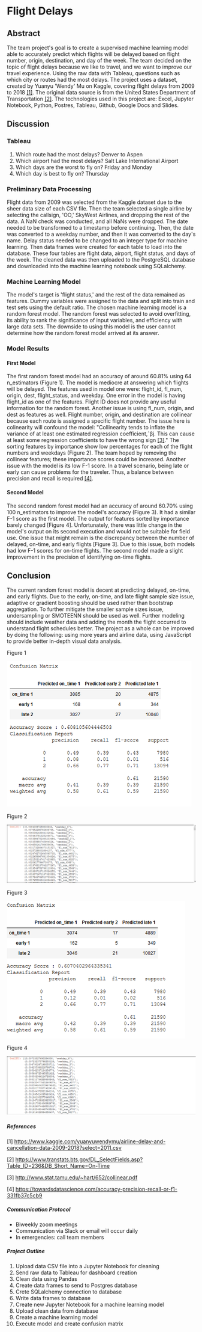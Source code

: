 # Flight Delays


## Abstract

The team project's goal is to create a supervised machine learning model able to accurately predict which flights will be delayed based on flight number, origin, destination, and day of the week. The team decided on the topic of flight delays because we like to travel, and we want to improve our travel experience. Using the raw data with Tableau, questions such as which city or routes had the most delays. The project uses a dataset, created by Yuanyu 'Wendy' Mu on Kaggle, covering flight delays from 2009 to 2018 [[1]](#1). The original data source is from the United States Department of Transportation [[2]](#2). The technologies used in this project are: Excel, Jupyter Notebook, Python, Postres, Tableau, Github, Google Docs and Slides.


## Discussion


### Tableau

1. Which route had the most delays? Denver to Aspen
2. Which airport had the most delays? Salt Lake International Airport
3. Which days are the worst to fly on? Friday and Monday
4. Which day is best to fly on? Thursday



### Preliminary Data Processing

Flight data from 2009 was selected from the Kaggle dataset due to the sheer data size of each CSV file. Then the team selected a single airline by selecting the callsign, 'OO,' SkyWest Airlines, and dropping the rest of the data. A NaN check was conducted, and all NaNs were dropped. The date needed to be transformed to a timestamp before continuing. Then, the date was converted to a weekday number, and then it was converted to the day's name. Delay status needed to be changed to an integer type for machine learning. Then data frames were created for each table to load into the database. These four tables are flight data, airport, flight status, and days of the week. The cleaned data was then uploaded to the PostgreSQL database and downloaded into the machine learning notebook using SQLalchemy.

### Machine Learning Model

The model's target is 'flight status,' and the rest of the data remained as features. Dummy variables were assigned to the data and split into train and test sets using the default ratio. The chosen machine learning model is a random forest model. The random forest was selected to avoid overfitting, its ability to rank the significance of input variables, and efficiency with large data sets. The downside to using this model is the user cannot determine how the random forest model arrived at its answer.

### Model Results

#### First Model

The first random forest model had an accuracy of around 60.81% using 64 n_estimators (Figure 1). The model is mediocre at answering which flights will be delayed. The features used in model one were: flight_id, fl_num, origin, dest, flight_status, and weekday. One error in the model is having flight_id as one of the features. Flight ID does not provide any useful information for the random forest. Another issue is using fl_num, origin, and dest as features as well. Flight number, origin, and destination are collinear because each route is assigned a specific flight number. The issue here is colinearity will confound the model: "Collinearity tends to inflate the variance of at least one estimated regression coefficient,ˆβj. This can cause at least some regression coefficients to have the wrong sign [[3]](#3)." The sorting features by importance show low percentages for each of the flight numbers and weekdays (Figure 2). The team hoped by removing the collinear features; these importance scores could be increased. Another issue with the model is its low F-1 score. In a travel scenario, being late or early can cause problems for the traveler. Thus, a balance between precision and recall is required [[4]](#4).

#### Second Model

The second random forest model had an accuracy of around 60.70% using 100 n_estimators to improve the model's accuracy (Figure 3). It had a similar F-1 score as the first model. The output for features sorted by importance barely changed [Figure 4]. Unfortunately, there was little change in the model's output on its second execution and would not be suitable for field use. One issue that might remain is the discrepancy between the number of delayed, on-time, and early flights [Figure 3]. Due to this issue, both models had low F-1 scores for on-time flights. The second model made a slight improvement in the precision of identifying on-time flights.


## Conclusion

The current random forest model is decent at predicting delayed, on-time, and early flights. Due to the early, on-time, and late flight sample size issue, adaptive or gradient boosting should be used rather than bootstrap aggregation. To further mitigate the smaller sample sizes issue, undersampling or SMOTEENN should be used as well. Further modeling should include weather data and adding the month the flight occurred to understand flight schedules better. The project as a whole can be improved by doing the following: using more years and airline data, using JavaScript to provide better in-depth visual data analysis.


Figure 1





![Confusion Matrix #1](https://github.com/mjncardenas/Pandas-Project/blob/max/Resources/images/random_forest_first_instance_confusion_matrix.png)







Figure 2





![Sorted Feature Importance #1](https://github.com/mjncardenas/Pandas-Project/blob/max/Resources/images/random_forest_first_instance_sorted_features.png)




Figure 3





![Confusion Matrix #2](https://github.com/mjncardenas/Pandas-Project/blob/max/Resources/images/random_forest_second_instance_confusion_matrix.png)







Figure 4





![Sorted Feature Importance #2](https://github.com/mjncardenas/Pandas-Project/blob/max/Resources/images/random_forest_second_instance_sorted_features.png)












##### References

<a id='1'>[1]</a>
https://www.kaggle.com/yuanyuwendymu/airline-delay-and-cancellation-data-2009-2018?select=2011.csv

<a id='2'>[2]</a>
https://www.transtats.bts.gov/DL_SelectFields.asp?Table_ID=236&DB_Short_Name=On-Time

<a id='3'>[3]</a>
http://www.stat.tamu.edu/~hart/652/collinear.pdf

<a id='4'>[4]</a>
https://towardsdatascience.com/accuracy-precision-recall-or-f1-331fb37c5cb9



##### Communication Protocol

* Biweekly zoom meetings
* Communication via Slack or email will occur daily
* In emergencies: call team members

##### Project Outline

1. Upload data CSV file into a Jupyter Notebook for cleaning
2. Send raw data to Tableau for dashboard creation
3. Clean data using Pandas
4. Create data frames to send to Postgres database
5. Crete SQLalchemy connection to database
6. Write data frames to database
7. Create new Jupyter Notebook for a machine learning model
8. Upload clean data from database
9. Create a machine learning model
10. Execute model and create confusion matrix